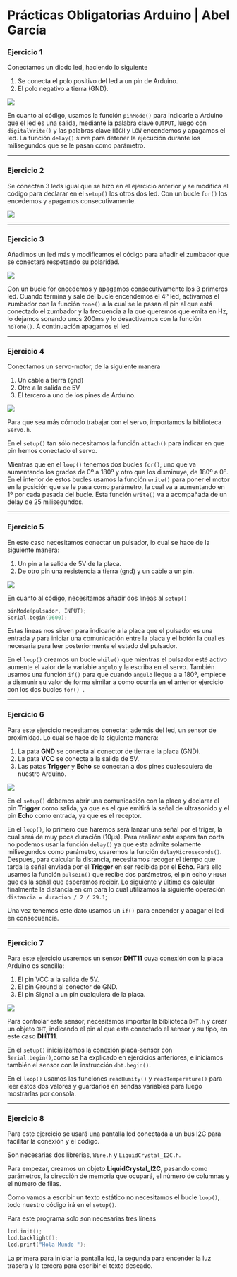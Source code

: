 # Prácticas Obligatorias Arduino | Abel García


### Ejercicio 1
Conectamos un diodo led, haciendo lo siguiente
1. Se conecta el polo positivo del led a un pin de Arduino.
2. El polo negativo a tierra (GND).

![](Ejercicio1/esquema.png)

En cuanto al código, usamos la función `pinMode()` para indicarle a Arduino que el led es una salida, mediante la palabra clave `OUTPUT`, luego con `digitalWrite()` y las palabras clave `HIGH` y `LOW` encendemos y apagamos el led. La función `delay()` sirve para detener la ejecución durante los milisegundos que se le pasan como parámetro. 
***
### Ejercicio 2
Se conectan 3 leds igual que se hizo en el ejercicio anterior y se modifica el código para declarar en el `setup()` los otros dos led. Con un bucle `for()` los encedemos y apagamos consecutivamente.

![](Ejercicio2/esquema.png)
***
### Ejercicio 3
Añadimos un led más y modificamos el código para añadir el zumbador que se conectará respetando su polaridad.

![](Ejercicio3/esquema.png)

Con un bucle for encedemos y apagamos consecutivamente los 3 primeros led. Cuando termina y sale del bucle encendemos el 4º led, activamos el zumbador con la función `tone()` a la cual se le pasan el pin al que está conectado el zumbador y la frecuencia a la que queremos que emita en Hz, lo dejamos sonando unos 200ms y lo desactivamos con la función `noTone()`. A continuación apagamos el led.
***
### Ejercicio 4
Conectamos un servo-motor, de la siguiente manera
1. Un cable a tierra (gnd)
2. Otro a la salida de 5V
3. El tercero a uno de los pines de Arduino.

![](Ejercicio4/esquema.png)

 Para que sea más cómodo trabajar con el servo, importamos la biblioteca `Servo.h`.
 
  En el `setup()` tan sólo necesitamos la función `attach()` para indicar en que pin hemos conectado el servo.
  
   Mientras que en el `loop()` tenemos dos bucles `for()`, uno que va aumentando los grados de 0º a 180º y otro que los disminuye, de 180º a 0º. En el interior de estos bucles usamos la función `write()` para poner el motor en la posición que se le pasa como parámetro, la cual va a aumentando en 1º por cada pasada del bucle. Esta función `write()` va a acompañada de un delay de 25 milisegundos.
***

### Ejercicio 5
En este caso necesitamos conectar un pulsador, lo cual se hace de la siguiente manera:
1. Un pin a la salida de 5V de la placa.
2. De otro pin una resistencia a tierra (gnd) y un cable a un pin.

![](Ejercicio5/esquema.png)

En cuanto al código, necesitamos añadir dos líneas al `setup()`
```c
pinMode(pulsador, INPUT);
Serial.begin(9600);
``` 
Estas líneas nos sirven para indicarle a la placa que el pulsador es una entrada y para iniciar una comunicación entre la placa y el botón la cual es necesaria para leer posteriormente el estado del pulsador.

En el `loop()` creamos un bucle `while()` que mientras el pulsador esté activo aumente el valor de la variable `angulo` y la escriba en el servo. También usamos una función `if()` para que cuando `angulo`  llegue a a 180º, empiece a dismunir su valor de forma similar a como ocurría en el anterior ejercicio con los dos bucles `for() `.

***

### Ejercicio 6
Para este ejercicio necesitamos conectar, además del led, un sensor de proximidad. Lo cual se hace de la siguiente manera:
1. La pata **GND** se conecta al conector de tierra e la placa (GND).
2. La pata **VCC** se conecta a la salida de 5V.
3. Las patas **Trigger** y **Echo** se conectan a dos pines cualesquiera de nuestro Arduino.

![](Ejercicio6/esquema.png)

En el `setup()` debemos abrir una comunicación con la placa y declarar el pin **Trigger** como salida, ya que es el que emitirá la señal de ultrasonido y el pin **Echo** como entrada, ya que es el receptor.

En el `loop()`, lo primero que haremos será lanzar una señal por el triger, la cual será de muy poca duración (10µs). Para realizar esta espera tan corta no podemos usar la función `delay()` ya que esta admite solamente milisegundos como parámetro, usaremos la función `delayMicroseconds()`.
Despues, para calcular la distancia, necesitamos recoger el tiempo que tarda la señal enviada por el **Trigger** en ser recibida por el **Echo**. Para ello usamos la función `pulseIn()` que recibe dos parámetros, el pin echo y `HIGH` que es la señal que esperamos recibir.
Lo siguiente y último es calcular finalmente la distancia en cm para lo cual utilizamos la siguiente operación `distancia = duracion / 2 / 29.1`;

Una vez tenemos este dato usamos un `if()` para encender y apagar el led en consecuencia.
***

### Ejercicio 7
Para este ejercicio usaremos un sensor **DHT11** cuya conexión con la placa Arduino es sencilla:
1. El pin VCC a la salida de 5V.
2. El pin Ground al conector de GND.
3. El pin Signal a un pin cualquiera de la placa.

![](Ejercicio7/esquema.png)

Para controlar este sensor, necesitamos importar la biblioteca `DHT.h` y crear un objeto `DHT`, indicando el pin al que esta conectado el sensor y su tipo, en este caso **DHT11**.

En el `setup()` inicializamos la conexión placa-sensor con `Serial.begin()`,como se ha explicado en ejercicios anteriores, e iniciamos también el sensor con la instrucción `dht.begin()`.

En el `loop()` usamos las funciones `readHumity()` y `readTemperature()` para leer estos dos valores y guardarlos en sendas variables para luego mostrarlas por consola.
***
### Ejercicio 8
Para este ejercicio se usará una pantalla lcd conectada a un bus I2C para facilitar la conexión y el código.

Son necesarias dos librerias, `Wire.h` y `LiquidCrystal_I2C.h`.

Para empezar, creamos un objeto **LiquidCrystal_I2C**, pasando como parámetros, la dirección de memoria que ocupará, el número de columnas y el número de filas.

Como vamos a escribir un texto estático no necesitamos el bucle `loop()`, todo nuestro código irá en el `setup()`.

Para este programa solo son necesarias tres líneas
```c
lcd.init();
lcd.backlight();
lcd.print("Hola Mundo ");
```

La primera para iniciar la pantalla lcd, la segunda para encender la luz trasera y la tercera para escribir el texto deseado.